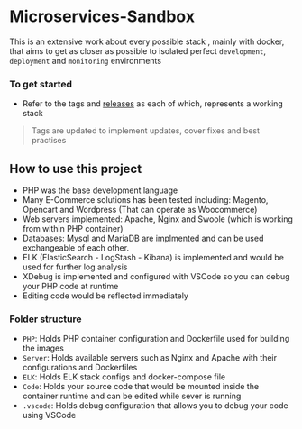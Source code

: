 # Microservices-Sandbox

This is an extensive work about every possible stack , mainly with docker, that aims to get as closer as possible to isolated perfect `development`, `deployment` and `monitoring` environments

### To get started
- Refer to the tags and [releases](https://github.com/YasienDwieb/Microservices-Sandbox/releases) as each of which, represents a working stack
> Tags are updated to implement updates, cover fixes and best practises
 
## How to use this project
- PHP was the base development language
- Many E-Commerce solutions has been tested including: Magento, Opencart and Wordpress (That can operate as Woocommerce)
- Web servers implemented: Apache, Nginx and Swoole (which is working from within PHP container)
- Databases: Mysql and MariaDB are implmented and can be used exchangeable of each other.
- ELK (ElasticSearch - LogStash - Kibana) is implemented and would be used for further log analysis
- XDebug is implemented and configured with VSCode so you can debug your PHP code at runtime
- Editing code would be reflected immediately

### Folder structure
- `PHP`: Holds PHP container configuration and Dockerfile used for building the images
- `Server`: Holds available servers such as Nginx and Apache with their configurations and Dockerfiles
- `ELK`: Holds ELK stack configs and docker-compose file
- `Code`: Holds your source code that would be mounted inside the container runtime and can be edited while sever is running
- `.vscode`: Holds debug configuration that allows you to debug your code using VSCode
